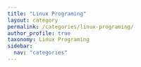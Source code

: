 ```yaml
---
title: "Linux Programing"
layout: category
permalink: /categories/linux-programing/
author_profile: true
taxonomy: Linux Programing
sidebar:
  nav: "categories"
---
```

